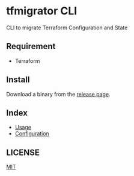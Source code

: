 # tfmigrator CLI

CLI to migrate Terraform Configuration and State

## Requirement

* Terraform

## Install

Download a binary from the [release page](https://github.com/tfmigrator/cli/releases).

## Index

* [Usage](docs/USAGE.md)
* [Configuration](docs/CONFIGURATION.md)

## LICENSE

[MIT](LICENSE)
